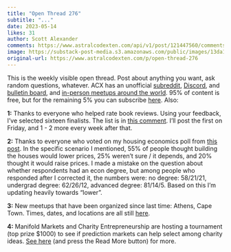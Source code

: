```yaml
---
title: "Open Thread 276"
subtitle: "..."
date: 2023-05-14
likes: 31
author: Scott Alexander
comments: https://www.astralcodexten.com/api/v1/post/121447560/comments?&all_comments=true
image: https://substack-post-media.s3.amazonaws.com/public/images/13da131f-7454-44da-a2a0-63d5812d2ff7_255x255.webp
original-url: https://www.astralcodexten.com/p/open-thread-276
---
```

This is the weekly visible open thread. Post about anything you want, ask random questions, whatever. ACX has an unofficial [subreddit](https://www.reddit.com/r/slatestarcodex/), [Discord](https://discord.gg/RTKtdut), and [bulletin board](https://www.datasecretslox.com/index.php), and [in-person meetups around the world](https://www.lesswrong.com/community?filters%5B0%5D=SSC). 95% of content is free, but for the remaining 5% you can subscribe [here](https://astralcodexten.substack.com/subscribe?). Also:

**1:** Thanks to everyone who helped rate book reviews. Using your feedback, I’ve selected sixteen finalists. The list is in [this comment](https://astralcodexten.substack.com/p/open-thread-276/comment/16002370). I’ll post the first on Friday, and 1 - 2 more every week after that.

**2:** Thanks to everyone who voted on my housing economics poll from [this post](https://astralcodexten.substack.com/p/highlights-from-the-comments-on-housing). In the specific scenario I mentioned, 55% of people thought building the houses would lower prices, 25% weren’t sure / it depends, and 20% thought it would raise prices. I made a mistake on the question about whether respondents had an econ degree, but among people who responded after I corrected it, the numbers were: no degree: 58/21/21, undergrad degree: 62/26/12, advanced degree: 81/14/5. Based on this I’m updating heavily towards “lower”.

**3:** New meetups that have been organized since last time: Athens, Cape Town. Times, dates, and locations are all still [here](https://astralcodexten.substack.com/p/berkeley-meetup-this-saturday-27e).

**4:** Manifold Markets and Charity Entrepreneurship are hosting a tournament (top prize $1000) to see if prediction markets can help select among charity ideas. [See here](https://manifold.markets/group/ce-2023-top-ideas) (and press the Read More button) for more.
